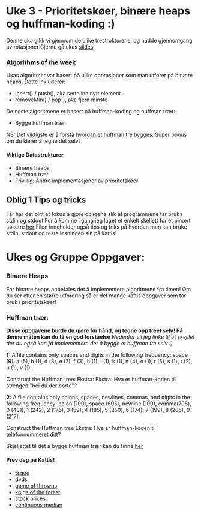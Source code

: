 # Uke 3 - Prioritetskøer, binære heaps og huffman-koding :)

Denne uka gikk vi gjennom de ulike trestrukturene, og hadde gjennomgang av rotasjoner Gjerne gå ukas [slides](https://github.com/amaduswaray/IN2010-Gruppe-5/blob/main/Uke%2003/IN2010%20Uke%203.pdf)

### Algorithms of the week
Ukas algoritmer var basert på ulike operasjoner som man utfører på binære heaps. Dette inkluderer:
* insert() / push(), aka sette inn nytt element
* removeMin() / pop(), aka fjern minste

De neste algoritmene er basert på huffman-koding og huffman trær:
* Bygge huffman trær

NB: Det viktigste er å forstå hvordan et huffman tre bygges. Super bonus om du klarer å tegne det selv!


#### Viktige Datastrukturer
* Binære heaps
* Huffman trær
* Frivillig: Andre implementasjoner av prioritetskøer



## Oblig 1 Tips og tricks
I år har det blitt et fokus å gjøre obligene slik at programmene tar bruk i stdin og stdout
For å komme i gang jeg laget et enkelt skellett for et binært søketre [her](https://github.com/amaduswaray/IN2010-Gruppe-5/blob/main/Uke%2002/Kode/bs_skellet.py)
Filen inneholder også tips og triks på hvordan man kan bruke stdin, stdout og teste løsningen sin på kattis!


# Ukes og Gruppe Oppgaver:


### Binære Heaps

For binære heaps anbefales det å implementere algoritmene fra timen! Om du ser etter en større utfordring så er det mange kattis oppgaver som tar bruk i prioritetskøer!


### Huffman trær:

**Disse oppgavene burde du gjøre for hånd, og tegne opp treet selv! På denne måten kan du få en god forståelse**
*Nedenfor vil jeg linke til et skejllet der du også kan få implementere det å bygge et huffman tre selv :)*

**1:**
A file contains only spaces and digits in the following frequency: space (9), a (5), b (1), d (3), e (7), f (3), h (1), i (1), k (1), n (4), o (1), r (5), s (1), t (2), u (1), v (1).

Construct the Huffman tree:
Ekstra: Ekstra: Hva er huffman-koden til strengen "hei du der borte"?


**2:**
A file contains only colons, spaces, newlines, commas, and digits in the following frequency: colon (100), space (605), newline (100), comma(705), 0 (431), 1 (242), 2 (176), 3 (59), 4 (185), 5 (250), 6 (174), 7 (199), 8 (205), 9 (217).

Construct the Huffman tree
Ekstra: Hva er huffman-koden til telefonnummeret ditt?

Skjellettet til det å bygge huffman trær kan du finne [her](https://github.com/amaduswaray/IN2010_h2021/blob/main/uke3/kode/huffman.py)


#### Prøv deg på Kattis!
* [teque](https://open.kattis.com/problems/teque)
* [dvds](https://open.kattis.com/problems/dvds)
* [game of throwns](https://open.kattis.com/problems/throwns)
* [knigs of the forest](https://open.kattis.com/problems/knigsoftheforest)
* [stock prices](https://open.kattis.com/problems/stockprices)
* [continuous median](https://open.kattis.com/problems/continuousmedian)
